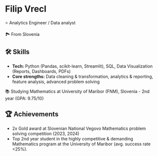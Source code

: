 # Filip Vrecl

⭐ Analytics Engineer / Data analyst

🏞️ From Slovenia

## 🛠️ Skills
- **Tech:** Python (Pandas, scikit-learn, Streamlit), SQL, Data Visualization (Reports, Dashboards, PDFs)  
- **Core strengths:** Data cleaning & transformation, analytics & reporting, feature analysis, advanced problem solving  

📚 Studying Mathematics at University of Maribor (FNM), Slovenia - 2nd year (GPA: 9.75/10)

## 🏆 Achievements
  - 2x Gold award at Slovenian National Vegovo Mathematics problem solving competition (2023, 2024)
  - Top 2nd year student in the highly competitive & demanding Mathematics program at the University of Maribor (avg. success rate <25%).

